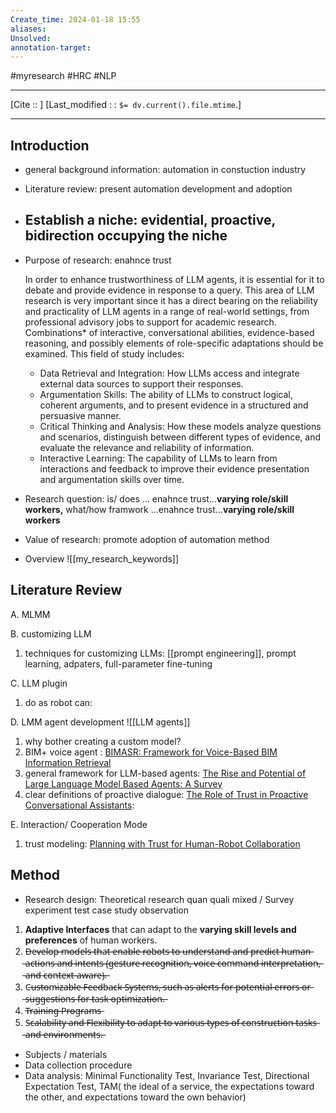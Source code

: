 ```yaml
---
Create_time: 2024-01-18 15:55
aliases: 
Unsolved: 
annotation-target:
---
```

#myresearch 
#HRC #NLP

---
[Cite ::  ]
[Last_modified : : `$= dv.current().file.mtime`.]

---
## Introduction

- general background information: automation in constuction industry
- Literature review: present automation development and adoption
- Establish a niche: evidential, proactive, bidirection
	occupying the niche
	- 
- Purpose of research: enahnce trust

	In order to enhance trustworthiness of LLM agents, it is essential for it to debate and provide evidence in response to a query. This area of LLM research is very important since it has a direct bearing on the reliability and practicality of LLM agents in a range of real-world settings, from professional advisory jobs to support for academic research. Combinations* of interactive, conversational abilities, evidence-based reasoning, and possibly elements of role-specific adaptations should be examined. This field of study includes:
	- Data Retrieval and Integration: How LLMs access and integrate external data sources to support their responses.
	- Argumentation Skills: The ability of LLMs to construct logical, coherent arguments, and to present evidence in a structured and persuasive manner.
	- Critical Thinking and Analysis: How these models analyze questions and scenarios, distinguish between different types of evidence, and evaluate the relevance and reliability of information.
	- Interactive Learning: The capability of LLMs to learn from interactions and feedback to improve their evidence presentation and argumentation skills over time.

- Research question: is/ does … enahnce trust…**varying role/skill workers,** what/how framwork …enahnce trust…**varying role/skill workers**
- Value of research: promote adoption of automation method
- Overview
![[my_research_keywords]]

## Literature Review

A. MLMM

B. customizing LLM

1. techniques for customizing LLMs: [[prompt engineering]], prompt learning, adpaters, full-parameter fine-tuning

C. LLM plugin

1. do as robot can:

D. LMM agent development
![[LLM agents]]

1. why bother creating a custom model?
2. BIM+ voice agent : [BIMASR: Framework for Voice-Based BIM Information Retrieval](https://doi.org/10.1061/(ASCE)CO.1943-7862.0002138)
3. general framework for LLM-based agents: [The Rise and Potential of Large Language Model Based Agents: A Survey](https://arxiv.org/abs/2309.07864)
4. clear definitions of proactive dialogue: [The Role of Trust in Proactive Conversational Assistants](https://ieeexplore.ieee.org/document/9509523):

E. Interaction/ Cooperation Mode

1. trust modeling: [Planning with Trust for Human-Robot Collaboration](https://doi.org/10.1145/3171221.3171264)

## Method

- Research design: Theoretical research quan quali mixed / Survey experiment test case study observation

1. **Adaptive Interfaces** that can adapt to the **varying skill levels and preferences** of human workers.
2. D̶e̶v̶e̶l̶o̶p̶ ̶m̶o̶d̶e̶l̶s̶ ̶t̶h̶a̶t̶ ̶e̶n̶a̶b̶l̶e̶ ̶r̶o̶b̶o̶t̶s̶ ̶t̶o̶ ̶u̶n̶d̶e̶r̶s̶t̶a̶n̶d̶ ̶a̶n̶d̶ ̶p̶r̶e̶d̶i̶c̶t̶ ̶h̶u̶m̶a̶n̶ ̶a̶c̶t̶i̶o̶n̶s̶ ̶a̶n̶d̶ ̶i̶n̶t̶e̶n̶t̶s̶ ̶(̶g̶e̶s̶t̶u̶r̶e̶ ̶r̶e̶c̶o̶g̶n̶i̶t̶i̶o̶n̶,̶ ̶v̶o̶i̶c̶e̶ ̶c̶o̶m̶m̶a̶n̶d̶ ̶i̶n̶t̶e̶r̶p̶r̶e̶t̶a̶t̶i̶o̶n̶,̶ ̶a̶n̶d̶ ̶c̶o̶n̶t̶e̶x̶t̶-̶a̶w̶a̶r̶e̶)̶.̶
3. C̶u̶s̶t̶o̶m̶i̶z̶a̶b̶l̶e̶ ̶F̶e̶e̶d̶b̶a̶c̶k̶ ̶S̶y̶s̶t̶e̶m̶s̶,̶ ̶s̶u̶c̶h̶ ̶a̶s̶ ̶a̶l̶e̶r̶t̶s̶ ̶f̶o̶r̶ ̶p̶o̶t̶e̶n̶t̶i̶a̶l̶ ̶e̶r̶r̶o̶r̶s̶ ̶o̶r̶ ̶s̶u̶g̶g̶e̶s̶t̶i̶o̶n̶s̶ ̶f̶o̶r̶ ̶t̶a̶s̶k̶ ̶o̶p̶t̶i̶m̶i̶z̶a̶t̶i̶o̶n̶.̶
4. T̶r̶a̶i̶n̶i̶n̶g̶ ̶P̶r̶o̶g̶r̶a̶m̶s̶
5. S̶c̶a̶l̶a̶b̶i̶l̶i̶t̶y̶ ̶a̶n̶d̶ ̶F̶l̶e̶x̶i̶b̶i̶l̶i̶t̶y̶ ̶t̶o̶ ̶a̶d̶a̶p̶t̶ ̶t̶o̶ ̶v̶a̶r̶i̶o̶u̶s̶ ̶t̶y̶p̶e̶s̶ ̶o̶f̶ ̶c̶o̶n̶s̶t̶r̶u̶c̶t̶i̶o̶n̶ ̶t̶a̶s̶k̶s̶ ̶a̶n̶d̶ ̶e̶n̶v̶i̶r̶o̶n̶m̶e̶n̶t̶s̶.̶

- Subjects / materials
- Data collection procedure
- Data analysis: Minimal Functionality Test, Invariance Test, Directional Expectation Test, TAM( the ideal of a service, the expectations toward the other, and expectations toward the own behavior)